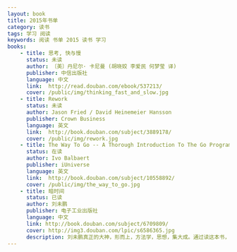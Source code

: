 ```yaml
---
layout: book
title: 2015年书单
category: 读书
tags: 学习 阅读
keywords: 阅读 书单 2015 读书 学习
books:
    - title: 思考, 快与慢
      status: 未读
      author: 〔美〕丹尼尔· 卡尼曼 (胡晓姣 李爱民 何梦莹 译)
      publisher: 中信出版社
      language: 中文
      link:  http://read.douban.com/ebook/537213/
      cover: /public/img/thinking_fast_and_slow.jpg
    - title: Rework
      status: 未读
      author: Jason Fried / David Heinemeier Hansson
      publisher: Crown Business
      language: 英文
      link:  http://book.douban.com/subject/3889178/
      cover: /public/img/rework.jpg
    - title: The Way To Go -- A Thorough Introduction To The Go Programming Language
      status: 在读
      author: Ivo Balbaert 
      publisher: iUniverse
      language: 英文
      link:  http://book.douban.com/subject/10558892/
      cover: /public/img/the_way_to_go.jpg
    - title: 暗时间
      status: 已读
      author: 刘未鹏
      publisher: 电子工业出版社
      language: 中文
      link: http://book.douban.com/subject/6709809/ 
      cover: http://img3.douban.com/lpic/s6586365.jpg
      description: 刘未鹏真正的大神，形而上，方法学，思想，集大成。通过读这本书，我才懂得什么是学习，怎样学习，曾经看到过但没读，现在读，相见很晚，如果你看到了，赶紧读吧！！！书中提到的书单也赶紧读吧！！追求技术，追求科学的你。
---
```

